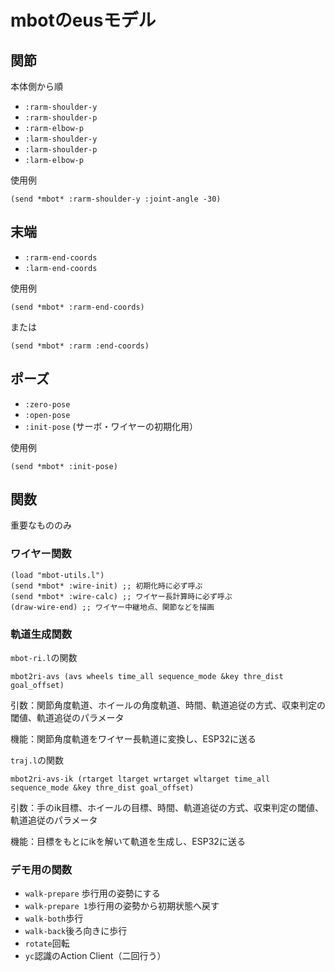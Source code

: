 # mbotのeusモデル

## 関節
本体側から順
- ```:rarm-shoulder-y```
- ```:rarm-shoulder-p```
- ```:rarm-elbow-p```
- ```:larm-shoulder-y```
- ```:larm-shoulder-p```
- ```:larm-elbow-p```

使用例

```
(send *mbot* :rarm-shoulder-y :joint-angle -30)
```

## 末端
- ```:rarm-end-coords```
- ```:larm-end-coords```

使用例

```
(send *mbot* :rarm-end-coords)
```
または
```
(send *mbot* :rarm :end-coords)
```

## ポーズ
- ```:zero-pose```
- ```:open-pose```
- ```:init-pose``` (サーボ・ワイヤーの初期化用）

使用例

```
(send *mbot* :init-pose)
```
## 関数
重要なもののみ

### ワイヤー関数
```
(load "mbot-utils.l")
(send *mbot* :wire-init) ;; 初期化時に必ず呼ぶ
(send *mbot* :wire-calc) ;; ワイヤー長計算時に必ず呼ぶ
(draw-wire-end) ;; ワイヤー中継地点、関節などを描画
```
### 軌道生成関数
```mbot-ri.l```の関数
```
mbot2ri-avs (avs wheels time_all sequence_mode &key thre_dist goal_offset)
```
引数：関節角度軌道、ホイールの角度軌道、時間、軌道追従の方式、収束判定の閾値、軌道追従のパラメータ

機能：関節角度軌道をワイヤー長軌道に変換し、ESP32に送る

```traj.l```の関数
```
mbot2ri-avs-ik (rtarget ltarget wrtarget wltarget time_all sequence_mode &key thre_dist goal_offset)
```
引数：手のik目標、ホイールの目標、時間、軌道追従の方式、収束判定の閾値、軌道追従のパラメータ

機能：目標をもとにikを解いて軌道を生成し、ESP32に送る

### デモ用の関数
- ```walk-prepare``` 歩行用の姿勢にする
- ```walk-prepare 1```歩行用の姿勢から初期状態へ戻す
- ```walk-both```歩行
- ```walk-back```後ろ向きに歩行
- ```rotate```回転
- ```yc```認識のAction Client（二回行う）
